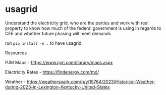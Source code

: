 # usagrid
Understand the electricity grid, who are the parties and work with real property to know how much of the federal government is using in regards to CFE and whether future phasing will meet demands


run `pip install -e .` to have usagrid



Resources

PJM Maps - https://www.pjm.com/library/maps.aspx

Electricity Rates - https://findenergy.com/md/

Weather - https://weatherspark.com/h/y/15764/2023/Historical-Weather-during-2023-in-Lexington-Kentucky-United-States


